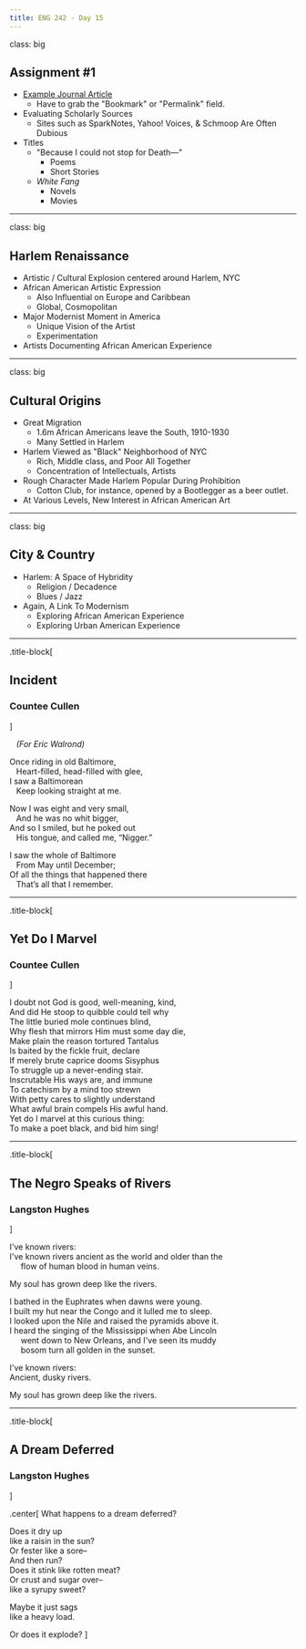 ```yaml
---
title: ENG 242 - Day 15
---
```

class: big
## Assignment #1

* [Example Journal Article](http://go.galegroup.com.ezproxy1.lib.asu.edu/ps/i.do?id=GALE%7CH1420013487&v=2.1&u=asuniv&it=r&p=LitRC&sw=w&asid=83ea59c49e43b7475fc136f3e5c705a8)
	* Have to grab the "Bookmark" or "Permalink" field.
* Evaluating Scholarly Sources
	* Sites such as SparkNotes, Yahoo! Voices, & Schmoop Are Often Dubious
* Titles
	* "Because I could not stop for Death—"
		* Poems
		* Short Stories
	* _White Fang_
		* Novels
		* Movies

---
class: big

## Harlem Renaissance

* Artistic / Cultural Explosion centered around Harlem, NYC
* African American Artistic Expression
	* Also Influential on Europe and Caribbean
	* Global, Cosmopolitan
* Major Modernist Moment in America
	* Unique Vision of the Artist
	* Experimentation
* Artists Documenting African American Experience

---
class: big

## Cultural Origins

* Great Migration
	* 1.6m African Americans leave the South, 1910-1930
	* Many Settled in Harlem
* Harlem Viewed as "Black" Neighborhood of NYC
	* Rich, Middle class, and Poor All Together
	* Concentration of Intellectuals, Artists
* Rough Character Made Harlem Popular During Prohibition
	* Cotton Club, for instance, opened by a Bootlegger as a beer outlet.
* At Various Levels, New Interest in African American Art

---
class: big
## City & Country

* Harlem: A Space of Hybridity
	* Religion / Decadence
	* Blues / Jazz
* Again, A Link To Modernism
	* Exploring African American Experience
	* Exploring Urban American Experience

---

.title-block[
## Incident
### Countee Cullen
]

&nbsp;&nbsp;&nbsp;_(For Eric Walrond)_

Once riding in old Baltimore,  
&nbsp;&nbsp;&nbsp;Heart-filled, head-filled with glee,  
I saw a Baltimorean  
&nbsp;&nbsp;&nbsp;Keep looking straight at me.

Now I was eight and very small,  
&nbsp;&nbsp;&nbsp;And he was no whit bigger,  
And so I smiled, but he poked out  
&nbsp;&nbsp;&nbsp;His tongue, and called me, “Nigger.”

I saw the whole of Baltimore  
&nbsp;&nbsp;&nbsp;From May until December;  
Of all the things that happened there  
&nbsp;&nbsp;&nbsp;That’s all that I remember.

---

.title-block[
## Yet Do I Marvel
### Countee Cullen
]

I doubt not God is good, well-meaning, kind,  
And did He stoop to quibble could tell why  
The little buried mole continues blind,  
Why flesh that mirrors Him must some day die,  
Make plain the reason tortured Tantalus  
Is baited by the fickle fruit, declare  
If merely brute caprice dooms Sisyphus  
To struggle up a never-ending stair.  
Inscrutable His ways are, and immune  
To catechism by a mind too strewn  
With petty cares to slightly understand  
What awful brain compels His awful hand.  
Yet do I marvel at this curious thing:  
To make a poet black, and bid him sing!

---

.title-block[
## The Negro Speaks of Rivers
### Langston Hughes
]

I've known rivers:  
I've known rivers ancient as the world and older than the  
&nbsp;&nbsp;&nbsp;&nbsp;&nbsp;flow of human blood in human veins.  

My soul has grown deep like the rivers.

I bathed in the Euphrates when dawns were young.  
I built my hut near the Congo and it lulled me to sleep.  
I looked upon the Nile and raised the pyramids above it.  
I heard the singing of the Mississippi when Abe Lincoln  
&nbsp;&nbsp;&nbsp;&nbsp;&nbsp;went down to New Orleans, and I've seen its muddy  
&nbsp;&nbsp;&nbsp;&nbsp;&nbsp;bosom turn all golden in the sunset.

I've known rivers:  
Ancient, dusky rivers.  

My soul has grown deep like the rivers.

---

.title-block[
## A Dream Deferred
### Langston Hughes
]

.center[
What happens to a dream deferred?

Does it dry up  
like a raisin in the sun?  
Or fester like a sore–  
And then run?  
Does it stink like rotten meat?  
Or crust and sugar over–  
like a syrupy sweet?

Maybe it just sags  
like a heavy load.

Or does it explode?
]
